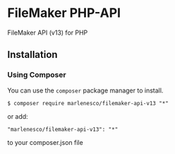# FileMaker PHP-API
FileMaker API (v13) for PHP

## Installation

### Using Composer
You can use the `composer` package manager to install.

    $ composer require marlenesco/filemaker-api-v13 "*"

or add:

    "marlenesco/filemaker-api-v13": "*"

to your composer.json file
